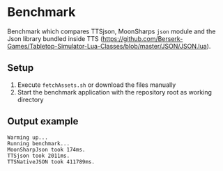 # Benchmark

Benchmark which compares TTSjson, MoonSharps `json` module and the Json library bundled inside TTS (https://github.com/Berserk-Games/Tabletop-Simulator-Lua-Classes/blob/master/JSON/JSON.lua).

## Setup

1. Execute `fetchAssets.sh` or download the files manually
2. Start the benchmark application with the repository root as working directory

## Output example

```
Warming up...
Running benchmark...
MoonSharpJson took 174ms.
TTSjson took 2011ms.
TTSNativeJSON took 411789ms.
```
